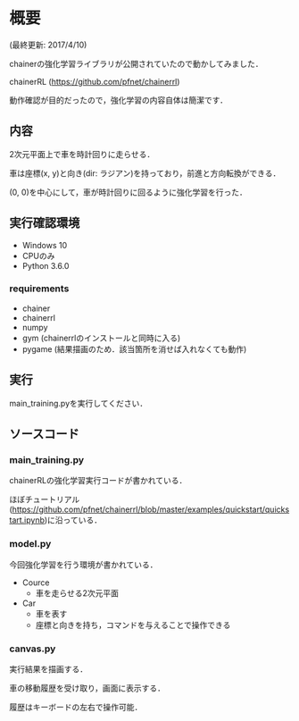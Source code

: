 # 概要
(最終更新: 2017/4/10)

chainerの強化学習ライブラリが公開されていたので動かしてみました．

chainerRL (https://github.com/pfnet/chainerrl)

動作確認が目的だったので，強化学習の内容自体は簡潔です．

## 内容

2次元平面上で車を時計回りに走らせる．

車は座標(x, y)と向き(dir: ラジアン)を持っており，前進と方向転換ができる．

(0, 0)を中心にして，車が時計回りに回るように強化学習を行った．

## 実行確認環境

* Windows 10
* CPUのみ
* Python 3.6.0

### requirements

* chainer
* chainerrl
* numpy
* gym (chainerrlのインストールと同時に入る)
* pygame (結果描画のため．該当箇所を消せば入れなくても動作)

## 実行

main_training.pyを実行してください．

## ソースコード

### main_training.py

chainerRLの強化学習実行コードが書かれている．

ほぼチュートリアル(https://github.com/pfnet/chainerrl/blob/master/examples/quickstart/quickstart.ipynb)に沿っている．

### model.py

今回強化学習を行う環境が書かれている．
* Cource
  * 車を走らせる2次元平面
* Car
  * 車を表す
  * 座標と向きを持ち，コマンドを与えることで操作できる
  
### canvas.py

実行結果を描画する．

車の移動履歴を受け取り，画面に表示する．

履歴はキーボードの左右で操作可能．
